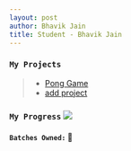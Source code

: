 ```yaml
---
layout: post
author: Bhavik Jain
title: Student - Bhavik Jain
---
```


### `My Projects`

> * [Pong Game](https://github.com/rodincode/projects/blob/master/assets/pong.gif)
> * [add project](https://rodincode.github.io/coderprojects)

### `My Progress`  ![](https://progress-bar.dev/53)
#### `Batches Owned:` 🌟
